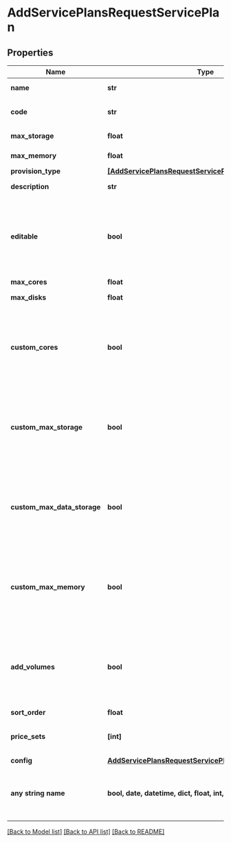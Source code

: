 # AddServicePlansRequestServicePlan


## Properties
Name | Type | Description | Notes
------------ | ------------- | ------------- | -------------
**name** | **str** | Service plan name | 
**code** | **str** | Service plan code, must be unique | 
**max_storage** | **float** | Max storage size in bytes | 
**max_memory** | **float** | Max memory size in bytes | 
**provision_type** | [**[AddServicePlansRequestServicePlanProvisionTypeInner]**](AddServicePlansRequestServicePlanProvisionTypeInner.md) |  | 
**description** | **str** | Service plan description | [optional] 
**editable** | **bool** | Can be used to enable / disable the editability of the service plan. | [optional]  if omitted the server will use the default value of True
**max_cores** | **float** | Max cores | [optional] 
**max_disks** | **float** | Max disks allowed | [optional] 
**custom_cores** | **bool** | Can be used to enable / disable customizable cores | [optional]  if omitted the server will use the default value of False
**custom_max_storage** | **bool** | Can be used to enable / disable customizable storage | [optional]  if omitted the server will use the default value of False
**custom_max_data_storage** | **bool** | Can be used to enable / disable customizable extra volumes. | [optional]  if omitted the server will use the default value of False
**custom_max_memory** | **bool** | Can be used to enable / disable customizable memory. | [optional]  if omitted the server will use the default value of False
**add_volumes** | **bool** | Can be used to enable / disable ability to add volumes | [optional]  if omitted the server will use the default value of False
**sort_order** | **float** | Sort order | [optional] 
**price_sets** | **[int]** | List of price sets to include in service plan | [optional] 
**config** | [**AddServicePlansRequestServicePlanConfig**](AddServicePlansRequestServicePlanConfig.md) |  | [optional] 
**any string name** | **bool, date, datetime, dict, float, int, list, str, none_type** | any string name can be used but the value must be the correct type | [optional]

[[Back to Model list]](../README.md#documentation-for-models) [[Back to API list]](../README.md#documentation-for-api-endpoints) [[Back to README]](../README.md)


